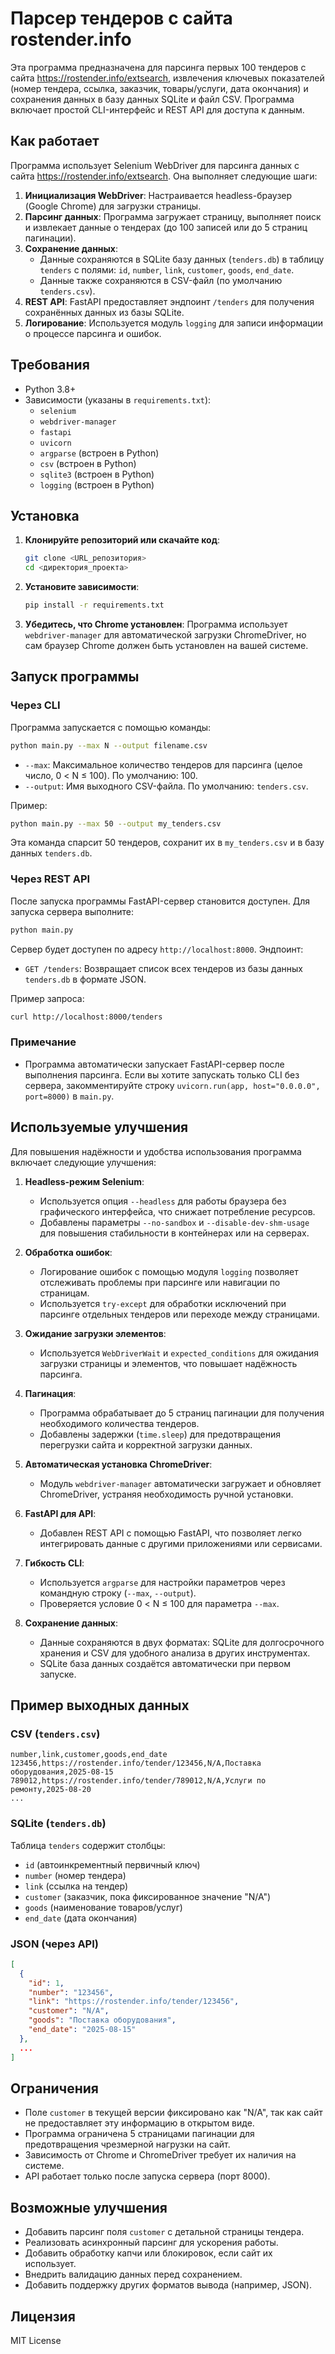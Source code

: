 # Парсер тендеров с сайта rostender.info

Эта программа предназначена для парсинга первых 100 тендеров с сайта https://rostender.info/extsearch, извлечения ключевых показателей (номер тендера, ссылка, заказчик, товары/услуги, дата окончания) и сохранения данных в базу данных SQLite и файл CSV. Программа включает простой CLI-интерфейс и REST API для доступа к данным.

## Как работает

Программа использует Selenium WebDriver для парсинга данных с сайта https://rostender.info/extsearch. Она выполняет следующие шаги:

1. **Инициализация WebDriver**: Настраивается headless-браузер (Google Chrome) для загрузки страницы.
2. **Парсинг данных**: Программа загружает страницу, выполняет поиск и извлекает данные о тендерах (до 100 записей или до 5 страниц пагинации).
3. **Сохранение данных**:
   - Данные сохраняются в SQLite базу данных (`tenders.db`) в таблицу `tenders` с полями: `id`, `number`, `link`, `customer`, `goods`, `end_date`.
   - Данные также сохраняются в CSV-файл (по умолчанию `tenders.csv`).
4. **REST API**: FastAPI предоставляет эндпоинт `/tenders` для получения сохранённых данных из базы SQLite.
5. **Логирование**: Используется модуль `logging` для записи информации о процессе парсинга и ошибок.

## Требования

- Python 3.8+
- Зависимости (указаны в `requirements.txt`):
  - `selenium`
  - `webdriver-manager`
  - `fastapi`
  - `uvicorn`
  - `argparse` (встроен в Python)
  - `csv` (встроен в Python)
  - `sqlite3` (встроен в Python)
  - `logging` (встроен в Python)

## Установка

1. **Клонируйте репозиторий или скачайте код**:
   ```bash
   git clone <URL_репозитория>
   cd <директория_проекта>
   ```

2. **Установите зависимости**:
   ```bash
   pip install -r requirements.txt
   ```

3. **Убедитесь, что Chrome установлен**:
   Программа использует `webdriver-manager` для автоматической загрузки ChromeDriver, но сам браузер Chrome должен быть установлен на вашей системе.

## Запуск программы

### Через CLI

Программа запускается с помощью команды:

```bash
python main.py --max N --output filename.csv
```

- `--max`: Максимальное количество тендеров для парсинга (целое число, 0 < N ≤ 100). По умолчанию: 100.
- `--output`: Имя выходного CSV-файла. По умолчанию: `tenders.csv`.

Пример:

```bash
python main.py --max 50 --output my_tenders.csv
```

Эта команда спарсит 50 тендеров, сохранит их в `my_tenders.csv` и в базу данных `tenders.db`.

### Через REST API

После запуска программы FastAPI-сервер становится доступен. Для запуска сервера выполните:

```bash
python main.py
```

Сервер будет доступен по адресу `http://localhost:8000`. Эндпоинт:

- `GET /tenders`: Возвращает список всех тендеров из базы данных `tenders.db` в формате JSON.

Пример запроса:

```bash
curl http://localhost:8000/tenders
```

### Примечание

- Программа автоматически запускает FastAPI-сервер после выполнения парсинга. Если вы хотите запускать только CLI без сервера, закомментируйте строку `uvicorn.run(app, host="0.0.0.0", port=8000)` в `main.py`.

## Используемые улучшения

Для повышения надёжности и удобства использования программа включает следующие улучшения:

1. **Headless-режим Selenium**:
   - Используется опция `--headless` для работы браузера без графического интерфейса, что снижает потребление ресурсов.
   - Добавлены параметры `--no-sandbox` и `--disable-dev-shm-usage` для повышения стабильности в контейнерах или на серверах.

2. **Обработка ошибок**:
   - Логирование ошибок с помощью модуля `logging` позволяет отслеживать проблемы при парсинге или навигации по страницам.
   - Используется `try-except` для обработки исключений при парсинге отдельных тендеров или переходе между страницами.

3. **Ожидание загрузки элементов**:
   - Используется `WebDriverWait` и `expected_conditions` для ожидания загрузки страницы и элементов, что повышает надёжность парсинга.

4. **Пагинация**:
   - Программа обрабатывает до 5 страниц пагинации для получения необходимого количества тендеров.
   - Добавлены задержки (`time.sleep`) для предотвращения перегрузки сайта и корректной загрузки данных.

5. **Автоматическая установка ChromeDriver**:
   - Модуль `webdriver-manager` автоматически загружает и обновляет ChromeDriver, устраняя необходимость ручной установки.

6. **FastAPI для API**:
   - Добавлен REST API с помощью FastAPI, что позволяет легко интегрировать данные с другими приложениями или сервисами.

7. **Гибкость CLI**:
   - Используется `argparse` для настройки параметров через командную строку (`--max`, `--output`).
   - Проверяется условие 0 < N ≤ 100 для параметра `--max`.

8. **Сохранение данных**:
   - Данные сохраняются в двух форматах: SQLite для долгосрочного хранения и CSV для удобного анализа в других инструментах.
   - SQLite база данных создаётся автоматически при первом запуске.

## Пример выходных данных

### CSV (`tenders.csv`)

```csv
number,link,customer,goods,end_date
123456,https://rostender.info/tender/123456,N/A,Поставка оборудования,2025-08-15
789012,https://rostender.info/tender/789012,N/A,Услуги по ремонту,2025-08-20
...
```

### SQLite (`tenders.db`)

Таблица `tenders` содержит столбцы:
- `id` (автоинкрементный первичный ключ)
- `number` (номер тендера)
- `link` (ссылка на тендер)
- `customer` (заказчик, пока фиксированное значение "N/A")
- `goods` (наименование товаров/услуг)
- `end_date` (дата окончания)

### JSON (через API)

```json
[
  {
    "id": 1,
    "number": "123456",
    "link": "https://rostender.info/tender/123456",
    "customer": "N/A",
    "goods": "Поставка оборудования",
    "end_date": "2025-08-15"
  },
  ...
]
```

## Ограничения

- Поле `customer` в текущей версии фиксировано как "N/A", так как сайт не предоставляет эту информацию в открытом виде.
- Программа ограничена 5 страницами пагинации для предотвращения чрезмерной нагрузки на сайт.
- Зависимость от Chrome и ChromeDriver требует их наличия на системе.
- API работает только после запуска сервера (порт 8000).

## Возможные улучшения

- Добавить парсинг поля `customer` с детальной страницы тендера.
- Реализовать асинхронный парсинг для ускорения работы.
- Добавить обработку капчи или блокировок, если сайт их использует.
- Внедрить валидацию данных перед сохранением.
- Добавить поддержку других форматов вывода (например, JSON).

## Лицензия

MIT License